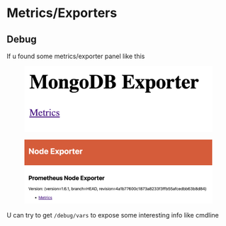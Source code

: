 # Metrics/Exporters

## Debug

If u found some metrics/exporter panel like this

<figure><img src="../../../.gitbook/assets/image (29).png" alt=""><figcaption></figcaption></figure>

<figure><img src="../../../.gitbook/assets/image (30).png" alt=""><figcaption></figcaption></figure>

U can try to get `/debug/vars` to expose some interesting info like cmdline
